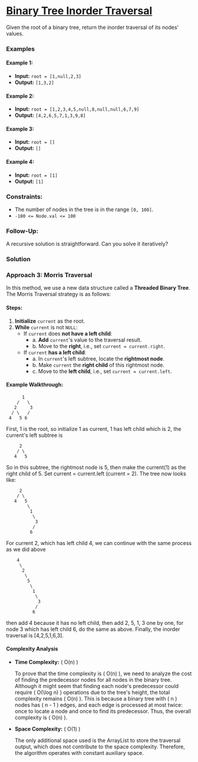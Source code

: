 # [Binary Tree Inorder Traversal](https://leetcode.com/problems/binary-tree-inorder-traversal/description/)

Given the root of a binary tree, return the inorder traversal of its nodes' values.

### Examples

#### Example 1:
- **Input:** `root = [1,null,2,3]`
- **Output:** `[1,3,2]`

#### Example 2:
- **Input:** `root = [1,2,3,4,5,null,8,null,null,6,7,9]`
- **Output:** `[4,2,6,5,7,1,3,9,8]`

#### Example 3:
- **Input:** `root = []`
- **Output:** `[]`

#### Example 4:
- **Input:** `root = [1]`
- **Output:** `[1]`

### Constraints:
- The number of nodes in the tree is in the range `[0, 100]`.
- `-100 <= Node.val <= 100`

### Follow-Up:
A recursive solution is straightforward. Can you solve it iteratively?

### Solution

### Approach 3: Morris Traversal

In this method, we use a new data structure called a **Threaded Binary Tree**. The Morris Traversal strategy is as follows:

#### Steps:
1. **Initialize** `current` as the root.
2. **While** `current` is not `NULL`:
   - If `current` does **not have a left child**:
     - a. **Add** `current`'s value to the traversal result.
     - b. Move to the **right**, i.e., set `current = current.right`.
   - If `current` **has a left child**:
     - a. In `current`'s left subtree, locate the **rightmost node**.
     - b. Make `current` the **right child** of this rightmost node.
     - c. Move to the **left child**, i.e., set `current = current.left`.

#### Example Walkthrough:


          1
        /   \
       2     3
      / \   /
     4   5 6
First, 1 is the root, so initialize 1 as current, 1 has left child which is 2, the current's left subtree is

         2
        / \
       4   5
So in this subtree, the rightmost node is 5, then make the current(1) as the right child of 5. Set current = current.left (current = 2).
The tree now looks like:

         2
        / \
       4   5
            \
             1
              \
               3
              /
             6
For current 2, which has left child 4, we can continue with the same process as we did above

        4
         \
          2
           \
            5
             \
              1
               \
                3
               /
              6
then add 4 because it has no left child, then add 2, 5, 1, 3 one by one, for node 3 which has left child 6, do the same as above.
Finally, the inorder traversal is [4,2,5,1,6,3].

#### Complexity Analysis

- **Time Complexity:** \( O(n) \)
  
  To prove that the time complexity is \( O(n) \), we need to analyze the cost of finding the predecessor nodes for all nodes in the binary tree. Although it might seem that finding each node's predecessor could require \( O(\log n) \) operations due to the tree's height, the total complexity remains \( O(n) \). This is because a binary tree with \( n \) nodes has \( n - 1 \) edges, and each edge is processed at most twice: once to locate a node and once to find its predecessor. Thus, the overall complexity is \( O(n) \).

- **Space Complexity:** \( O(1) \)
  
  The only additional space used is the ArrayList to store the traversal output, which does not contribute to the space complexity. Therefore, the algorithm operates with constant auxiliary space.

